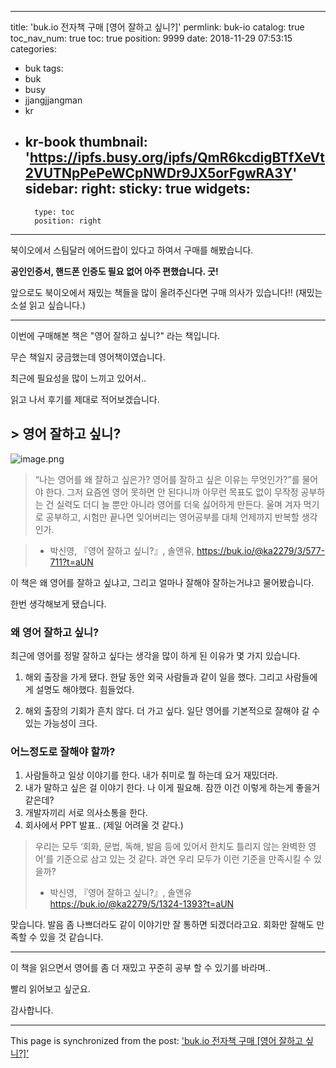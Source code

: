 
---
title: 'buk.io 전자책 구매 [영어 잘하고 싶니?]'
permlink: buk-io
catalog: true
toc_nav_num: true
toc: true
position: 9999
date: 2018-11-29 07:53:15
categories:
- buk
tags:
- buk
- busy
- jjangjjangman
- kr
- kr-book
thumbnail: 'https://ipfs.busy.org/ipfs/QmR6kcdigBTfXeVt2VUTNpPePeWCpNWDr9JX5orFgwRA3Y'
sidebar:
    right:
        sticky: true
widgets:
    -
        type: toc
        position: right
---


북이오에서 스팀달러 에어드랍이 있다고 하여서 구매를 해봤습니다.

 **공인인증서, 핸드폰 인증도 필요 없어 아주 편했습니다. 굿!**

앞으로도 북이오에서 재밌는 책들을 많이 올려주신다면
구매 의사가 있습니다!! (재밌는 소설 읽고 싶습니다.)

---

이번에 구매해본 책은 "영어 잘하고 싶니?" 라는 책입니다.

무슨 책일지 궁금했는데 영어책이였습니다.

최근에 필요성을 많이 느끼고 있어서..

읽고 나서 후기를 제대로 적어보겠습니다.

## > 영어 잘하고 싶니?

![image.png](https://ipfs.busy.org/ipfs/QmR6kcdigBTfXeVt2VUTNpPePeWCpNWDr9JX5orFgwRA3Y)

> “나는 영어를 왜 잘하고 싶은가? 영어를 잘하고 싶은 이유는 무엇인가?”를 물어야 한다. 그저 요즘엔 영어 못하면 안 된다니까 아무런 목표도 없이 무작정 공부하는 건 실력도 더디 늘 뿐만 아니라 영어를 더욱 싫어하게 만든다. 울며 겨자 먹기로 공부하고, 시험만 끝나면 잊어버리는 영어공부를 대체 언제까지 반복할 생각인가. 

> - 박신영, 『영어 잘하고 싶니?』, 솔앤유, https://buk.io/@ka2279/3/577-711?t=aUN

이 책은 왜 영어를 잘하고 싶냐고, 그리고 얼마나 잘해야 잘하는거냐고 물어봤습니다.

한번 생각해보게 됐습니다.

### 왜 영어 잘하고 싶니?

최근에 영어를 정말 잘하고 싶다는 생각을 많이 하게 된 이유가 몇 가지 있습니다.

1. 해외 출장을 가게 됐다. 한달 동안 외국 사람들과 같이 일을 했다. 그리고 사람들에게 설명도 해야했다. 힘들었다.

2. 해외 출장의 기회가 흔치 않다. 더 가고 싶다. 일단 영어를 기본적으로 잘해야 갈 수 있는 가능성이 크다.

### 어느정도로 잘해야 할까?

1. 사람들하고 일상 이야기를 한다. 내가 취미로 뭘 하는데 요거 재밌더라.
2. 내가 말하고 싶은 걸 이야기 한다. 나 이게 필요해. 잠깐 이건 이렇게 하는게 좋을거 같은데?
3. 개발자끼리 서로 의사소통을 한다.
4. 회사에서 PPT 발표.. (제일 어려울 것 같다.)


> 우리는 모두 ‘회화, 문법, 독해, 발음 등에 있어서 한치도 틀리지 않는 완벽한 영어’를 기준으로 삼고 있는 것 같다. 과연 우리 모두가 이런 기준을 만족시킬 수 있을까? 
> - 박신영, 『영어 잘하고 싶니?』, 솔앤유 https://buk.io/@ka2279/5/1324-1393?t=aUN

맞습니다. 발음 좀 나쁘더라도 같이 이야기만 잘 통하면 되겠더라고요. 회화만 잘해도 만족할 수 있을 것 같습니다.

---

이 책을 읽으면서 영어를 좀 더 재밌고 꾸준히 공부 할 수 있기를 바라며..

빨리 읽어보고 싶군요.

감사합니다.

- - -

This page is synchronized from the post: ['buk.io 전자책 구매 [영어 잘하고 싶니?]'](https://steemit.com/@jacobyu/buk-io)
